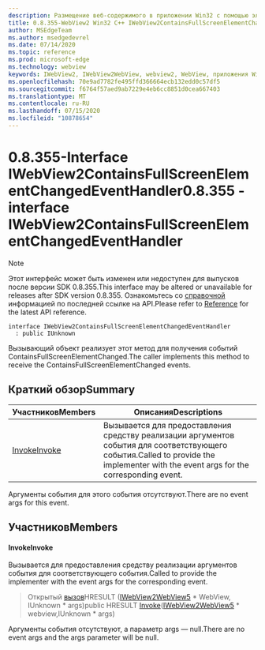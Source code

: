 ```yaml
---
description: Размещение веб-содержимого в приложении Win32 с помощью элемента управления Microsoft Edge WebView2
title: 0.8.355-WebView2 Win32 C++ IWebView2ContainsFullScreenElementChangedEventHandler
author: MSEdgeTeam
ms.author: msedgedevrel
ms.date: 07/14/2020
ms.topic: reference
ms.prod: microsoft-edge
ms.technology: webview
keywords: IWebView2, IWebView2WebView, webview2, WebView, приложения Win32, Win32, EDGE
ms.openlocfilehash: 70e9ad7782fe495ffd366664ecb132edd0c57df5
ms.sourcegitcommit: f6764f57aed9ab7229e4eb6cc8851d0cea667403
ms.translationtype: MT
ms.contentlocale: ru-RU
ms.lasthandoff: 07/15/2020
ms.locfileid: "10878654"
---
```

# <span data-ttu-id="3de57-104">0.8.355-Interface IWebView2ContainsFullScreenElementChangedEventHandler</span><span class="sxs-lookup"><span data-stu-id="3de57-104">0.8.355 - interface IWebView2ContainsFullScreenElementChangedEventHandler</span></span> 

> [!NOTE]
> <span data-ttu-id="3de57-105">Этот интерфейс может быть изменен или недоступен для выпусков после версии SDK 0.8.355.</span><span class="sxs-lookup"><span data-stu-id="3de57-105">This interface may be altered or unavailable for releases after SDK version 0.8.355.</span></span> <span data-ttu-id="3de57-106">Ознакомьтесь со [справочной](../../../webview2-api-reference.md) информацией по последней ссылке на API.</span><span class="sxs-lookup"><span data-stu-id="3de57-106">Please refer to [Reference](../../../webview2-api-reference.md) for the latest API reference.</span></span>

```
interface IWebView2ContainsFullScreenElementChangedEventHandler
  : public IUnknown
```

<span data-ttu-id="3de57-107">Вызывающий объект реализует этот метод для получения событий ContainsFullScreenElementChanged.</span><span class="sxs-lookup"><span data-stu-id="3de57-107">The caller implements this method to receive the ContainsFullScreenElementChanged events.</span></span>

## <span data-ttu-id="3de57-108">Краткий обзор</span><span class="sxs-lookup"><span data-stu-id="3de57-108">Summary</span></span>

 <span data-ttu-id="3de57-109">Участников</span><span class="sxs-lookup"><span data-stu-id="3de57-109">Members</span></span>                        | <span data-ttu-id="3de57-110">Описания</span><span class="sxs-lookup"><span data-stu-id="3de57-110">Descriptions</span></span>
--------------------------------|---------------------------------------------
[<span data-ttu-id="3de57-111">Invoke</span><span class="sxs-lookup"><span data-stu-id="3de57-111">Invoke</span></span>](#invoke) | <span data-ttu-id="3de57-112">Вызывается для предоставления средству реализации аргументов события для соответствующего события.</span><span class="sxs-lookup"><span data-stu-id="3de57-112">Called to provide the implementer with the event args for the corresponding event.</span></span>

<span data-ttu-id="3de57-113">Аргументы события для этого события отсутствуют.</span><span class="sxs-lookup"><span data-stu-id="3de57-113">There are no event args for this event.</span></span>

## <span data-ttu-id="3de57-114">Участников</span><span class="sxs-lookup"><span data-stu-id="3de57-114">Members</span></span>

#### <span data-ttu-id="3de57-115">Invoke</span><span class="sxs-lookup"><span data-stu-id="3de57-115">Invoke</span></span> 

<span data-ttu-id="3de57-116">Вызывается для предоставления средству реализации аргументов события для соответствующего события.</span><span class="sxs-lookup"><span data-stu-id="3de57-116">Called to provide the implementer with the event args for the corresponding event.</span></span>

> <span data-ttu-id="3de57-117">Открытый [вызов](#invoke)HRESULT ([IWebView2WebView5](IWebView2WebView5.md) \* WebView, IUnknown \* args)</span><span class="sxs-lookup"><span data-stu-id="3de57-117">public HRESULT [Invoke](#invoke)([IWebView2WebView5](IWebView2WebView5.md) \* webview,IUnknown \* args)</span></span>

<span data-ttu-id="3de57-118">Аргументы события отсутствуют, а параметр args — null.</span><span class="sxs-lookup"><span data-stu-id="3de57-118">There are no event args and the args parameter will be null.</span></span>

